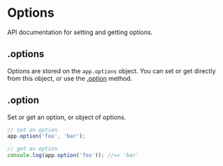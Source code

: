 # Options

API documentation for setting and getting options.

## .options

Options are stored on the `app.options` object. You can set or get directly from this object, or use the [.option](#option) method.

## .option

Set or get an option, or object of options.

```js
// set an option
app.option('foo', 'bar');

// get an option
console.log(app.option('foo')); //=> 'bar'
```